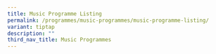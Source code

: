 ```yaml
---
title: Music Programme Listing
permalink: /programmes/music-programmes/music-programme-listing/
variant: tiptap
description: ""
third_nav_title: Music Programmes
---
```

